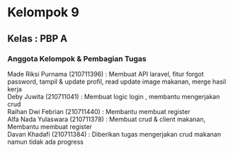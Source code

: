 # Kelompok 9
## Kelas : PBP A
### Anggota Kelompok & Pembagian Tugas

Made Riksi Purnama (210711396) : Membuat API laravel, fitur forgot password, tampil & update profil, read update image makanan, merge hasil kerja\
Deby Juwita (210711041) : Membuat logic login , membantu mengerjakan crud\
Raihan Dwi Febrian (210711440) : Membantu membuat register\
Alfa Nada Yulaswara (210711378) : Membuat crud & client makanan, Membantu membuat register\
Davan Khadafi (210711384) : Diberikan tugas mengerjakan crud makanan namun tidak ada progress

